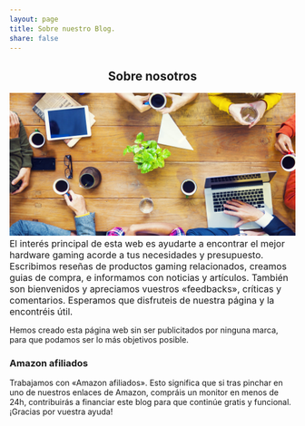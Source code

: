 ```yaml
---
layout: page
title: Sobre nuestro Blog.
share: false
---
```

<h2>
<center><b>Sobre nosotros</b></center></h2>
<img src="/images/sobre-nosotros.jpg">
<font size="3"><br>
El interés principal de esta web es ayudarte a encontrar el mejor hardware gaming acorde a tus necesidades y presupuesto. Escribimos reseñas de productos gaming relacionados, creamos guias de compra, e informamos con noticias y artículos. También son bienvenidos y apreciamos vuestros «feedbacks», críticas y comentarios. Esperamos que disfruteis de nuestra página y la encontréis útil.</font>

Hemos creado esta página web sin ser publicitados por ninguna marca, para que podamos ser lo más objetivos posible. 

<h3> Amazon afiliados </h3>

Trabajamos con «Amazon afiliados». Esto significa que si tras pinchar en uno de nuestros enlaces de Amazon, compráis un monitor en menos de 24h, contribuirás a financiar este blog para que continúe gratis y funcional. ¡Gracias por vuestra ayuda!